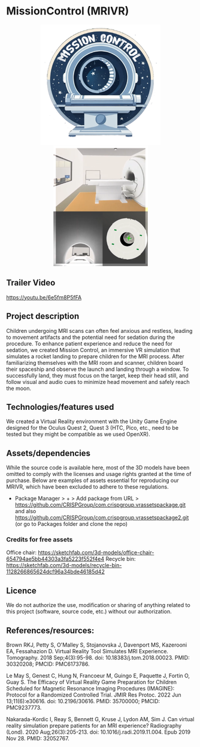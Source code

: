 # MissionControl (MRIVR)
<div align="center">
    <img height="320px" src="https://github.com/J-Scan/MRIExperience/blob/main/Submission/mission-control-logo.png">
    <img height="320px" src="https://github.com/J-Scan/MRIExperience/blob/main/Submission/MRIVR.png">
</div>

## Trailer Video
https://youtu.be/6e5fm8P5fFA

## Project description
Children undergoing MRI scans can often feel anxious and restless, leading to movement artifacts and the potential need for sedation during the procedure. To enhance patient experience and reduce the need for sedation, we created Mission Control, an immersive VR simulation that simulates a rocket landing to prepare children for the MRI process. After familiarizing themselves with the MRI room and scanner, children board their spaceship and observe the launch and landing through a window. To successfully land, they must focus on the target, keep their head still, and follow visual and audio cues to minimize head movement and safely reach the moon.

## Technologies/features used
We created a Virtual Reality environment with the Unity Game Engine designed for the Oculus Quest 2, Quest 3 (HTC, Pico, etc., need to be tested but they might be compatible as we used OpenXR).

## Assets/dependencies
While the source code is available here, most of the 3D models have been omitted to comply with the licenses and usage rights granted at the time of purchase. Below are examples of assets essential for reproducing our MRIVR, which have been excluded to adhere to these regulations.
- Package Manager > + > Add package from URL > https://github.com/CRISPGroup/com.crispgroup.vrassetspackage.git and also https://github.com/CRISPGroup/com.crispgroup.vrassetspackage2.git (or go to Packages folder and clone the repo)

### Credits for free assets
Office chair: https://sketchfab.com/3d-models/office-chair-654794ae5bb44303a3fa5223f552f4e4
Recycle bin: https://sketchfab.com/3d-models/recycle-bin-1128266865624dcf96a34bde46185d42

## Licence
We do not authorize the use, modification or sharing of anything related to this project (software, source code, etc.) without our authorization.

## References/resources:

Brown RKJ, Petty S, O'Malley S, Stojanovska J, Davenport MS, Kazerooni EA, Fessahazion D. Virtual Reality Tool Simulates MRI Experience. Tomography. 2018 Sep;4(3):95-98. doi: 10.18383/j.tom.2018.00023. PMID: 30320208; PMCID: PMC6173786.

Le May S, Genest C, Hung N, Francoeur M, Guingo E, Paquette J, Fortin O, Guay S. The Efficacy of Virtual Reality Game Preparation for Children Scheduled for Magnetic Resonance Imaging Procedures (IMAGINE): Protocol for a Randomized Controlled Trial. JMIR Res Protoc. 2022 Jun 13;11(6):e30616. doi: 10.2196/30616. PMID: 35700000; PMCID: PMC9237773.

Nakarada-Kordic I, Reay S, Bennett G, Kruse J, Lydon AM, Sim J. Can virtual reality simulation prepare patients for an MRI experience? Radiography (Lond). 2020 Aug;26(3):205-213. doi: 10.1016/j.radi.2019.11.004. Epub 2019 Nov 28. PMID: 32052767.
